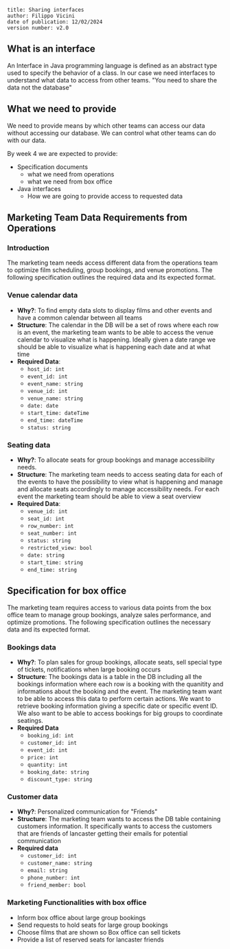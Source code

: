 
```
title: Sharing interfaces
author: Filippo Vicini
date of publication: 12/02/2024
version number: v2.0
```

## What is an interface
An Interface in Java programming language is defined as an abstract type used to specify the behavior of a class.
In our case we need interfaces to understand what data to access from other teams.
"You need to share the data not the database"

## What we need to provide
We need to provide means by which other teams can access our data without accessing our database. We can control what other teams can
do with our data.

By week 4 we are expected to provide:
- Specification documents
    - what we need from operations
    - what we need from box office
- Java interfaces
    - How we are going to provide access to requested data



## Marketing Team Data Requirements from Operations
### Introduction
The marketing team needs access different data from the operations team to optimize film scheduling, group bookings, and venue promotions. The following specification outlines the required data and its expected format.

### Venue calendar data
- **Why?**: To find empty data slots to display films and other events and have a common calendar between all teams
- **Structure**: The calendar in the DB will be a set of rows where each row is an event, the marketing team wants to be able to access the venue calendar to visualize what is happening. Ideally given a date range we should be able to visualize what is happening each date and at what time
- **Required Data**:
    - `host_id: int`
    - `event_id: int`
    - `event_name: string`
    - `venue_id: int`
    - `venue_name: string`
    - `date: date`
    - `start_time: dateTime`
    - `end_time: dateTime`
    - `status: string`

### Seating data
- **Why?**:  To allocate seats for group bookings and manage accessibility needs.
- **Structure**: The marketing team needs to access seating data for each of the events to have the possibility to view what is happening and manage and allocate seats accordingly to manage accessibility needs. For each event the marketing team should be able to view a seat overview
- **Required Data**:
    - `venue_id: int`
    - `seat_id: int`
    - `row_number: int`
    - `seat_number: int`
    - `status: string`
    - `restricted_view: bool`
    - `date: string`
    - `start_time: string`
    - `end_time: string`



## Specification for box office
The marketing team requires access to various data points from the box office team to manage group bookings, analyze sales performance, and optimize promotions. The following specification outlines the necessary data and its expected format.

### Bookings data
- **Why?**: To plan sales for group bookings, allocate seats, sell special type of tickets, notifications when large booking occurs
- **Structure**: The bookings data is a table in the DB including all the bookings information where each row is a booking with the quanitity and informations about the booking and the event. The marketing team want to be able to access this data to perform certain actions. We want to retrieve booking information giving a specific date or specific event ID. We also want to be able to access bookings for big groups to coordinate seatings.
- **Required Data**
    - `booking_id: int`
    - `customer_id: int`
    - `event_id: int`
    - `price: int`
    - `quantity: int`
    - `booking_date: string`
    - `discount_type: string`

### Customer data
- **Why?**: Personalized communication for "Friends"
- **Structure**: The marketing team wants to access the DB table containing customers information. It specifically wants to access the customers that are friends of lancaster getting their emails for potential communication
- **Required data**
    - `customer_id: int`
    - `customer_name: string`
    - `email: string`
    - `phone_number: int`
    - `friend_member: bool`

### Marketing Functionalities with box office
- Inform box office about large group bookings
- Send requests to hold seats for large group bookings
- Choose films that are shown so Box office can sell tickets
- Provide a list of reserved seats for lancaster friends
